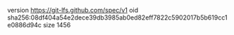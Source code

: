version https://git-lfs.github.com/spec/v1
oid sha256:08df404a54e2dece39db3985ab0ed82eff7822c5902017b5b619cc1e0886d94c
size 1456

